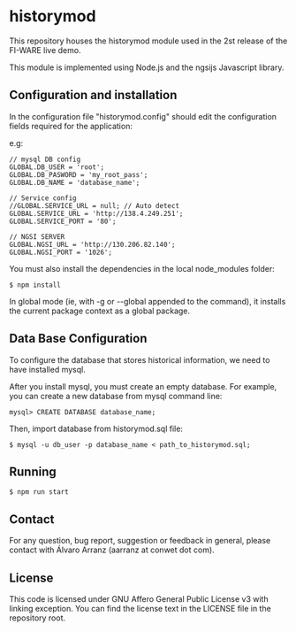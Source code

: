 historymod
==========

This repository houses the historymod module used in the 2st release of the
FI-WARE live demo.

This module is implemented using Node.js and the ngsijs Javascript library.

Configuration and installation
-------------

In the configuration file "historymod.config" should edit the configuration
fields required for the application:

e.g:

    // mysql DB config
    GLOBAL.DB_USER = 'root';
    GLOBAL.DB_PASWORD = 'my_root_pass';
    GLOBAL.DB_NAME = 'database_name';

    // Service config
    //GLOBAL.SERVICE_URL = null; // Auto detect
    GLOBAL.SERVICE_URL = 'http://138.4.249.251';
    GLOBAL.SERVICE_PORT = '80';

    // NGSI SERVER
    GLOBAL.NGSI_URL = 'http://130.206.82.140';
    GLOBAL.NGSI_PORT = '1026';

You must also install the dependencies in the local node_modules folder:

    $ npm install

In global mode (ie, with -g or --global appended to the command), it installs
the current package context as a global package.


Data Base Configuration
-----------------------

To configure the database that stores historical information, we need to have
installed mysql.

After you install mysql, you must create an empty database. For example, you
can create a new database from mysql command line:

    mysql> CREATE DATABASE database_name;

Then, import database from historymod.sql file:

    $ mysql -u db_user -p database_name < path_to_historymod.sql;

Running
-------

    $ npm run start

Contact
-------

For any question, bug report, suggestion or feedback in general, please contact
with Álvaro Arranz (aarranz at conwet dot com).

License
-------

This code is licensed under GNU Affero General Public License v3 with linking
exception. You can find the license text in the LICENSE file in the repository
root.
